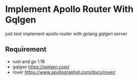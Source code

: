 # Implement Apollo Router With Gqlgen
just test implement apollo router with golang gqlgen server


## Requirement
- rust and go 1.18
- gqlgen https://gqlgen.com/
- rover https://www.apollographql.com/docs/rover/
